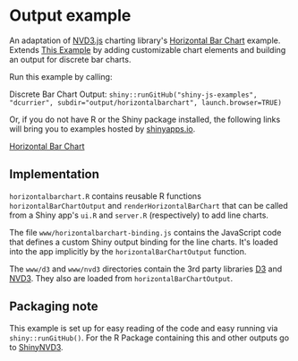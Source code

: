 # Output example

An adaptation of [NVD3.js](http://nv3d.org/) charting library's [Horizontal Bar Chart](http://nvd3.org/examples/multiBarHorizontal.html) example. Extends [This Example](http://github.com/jcheng5/shiny-js-examples) by adding customizable chart elements and building an output for discrete bar charts.  

Run this example by calling:

Discrete Bar Chart Output:
`shiny::runGitHub("shiny-js-examples", "dcurrier", subdir="output/horizontalbarchart", launch.browser=TRUE)`


Or, if you do not have R or the Shiny package installed, the following links will bring you to examples hosted by [shinyapps.io](http://www.shinyapps.io).

[Horizontal Bar Chart](http://dcurrier.shinyapps.io/horizontalbarchart)



## Implementation

`horizontalbarchart.R` contains reusable R functions `horizontalBarChartOutput` and `renderHorizontalBarChart` that can be called from a Shiny app's `ui.R` and `server.R` (respectively) to add line charts.

The file `www/horizontalbarchart-binding.js` contains the JavaScript code that defines a custom Shiny output binding for the line charts. It's loaded into the app implicitly by the `horizontalBarChartOutput` function.

The `www/d3` and `www/nvd3` directories contain the 3rd party libraries [D3](http://d3js.org/) and [NVD3](http://nvd3.org/). They also are loaded from `horizontalBarChartOutput`.


## Packaging note

This example is set up for easy reading of the code and easy running via `shiny::runGitHub()`.  For the R Package containing this and other outputs go to [ShinyNVD3](http://github.com/dcurrier/ShinyNVD3).

